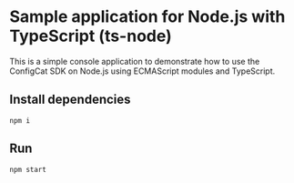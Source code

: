 # Sample application for Node.js with TypeScript (ts-node)

This is a simple console application to demonstrate how to use the ConfigCat SDK on Node.js using ECMAScript modules and TypeScript.

## Install dependencies

```
npm i
```

## Run 

```
npm start
```